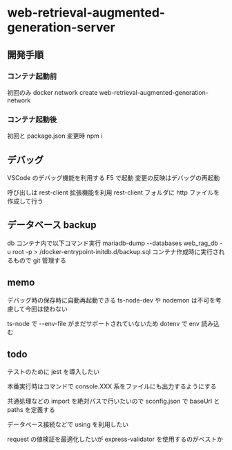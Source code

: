 # web-retrieval-augmented-generation-server

## 開発手順

### コンテナ起動前

初回のみ
docker network create web-retrieval-augmented-generation-network

### コンテナ起動後

初回と package.json 変更時
npm i

## デバッグ

VSCode のデバッグ機能を利用する
F5 で起動
変更の反映はデバッグの再起動

呼び出しは rest-client 拡張機能を利用
rest-client フォルダに http ファイルを作成して行う

## データベース backup

db コンテナ内で以下コマンド実行
mariadb-dump --databases web_rag_db -u root -p > /docker-entrypoint-initdb.d/backup.sql
コンテナ作成時に実行されるもので git 管理する

## memo

デバッグ時の保存時に自動再起動できる ts-node-dev や nodemon は不可を考慮して今回は使わない

ts-node で --env-file がまだサポートされていないため dotenv で env 読み込む

## todo

テストのために jest を導入したい

本番実行時はコマンドで console.XXX 系をファイルにも出力するようにする

共通処理などの import を絶対パスで行いたいので sconfig.json で baseUrl と paths を定義する

データベース接続などで using を利用したい

request の値検証を最適化したいが express-validator を使用するのがベストか
